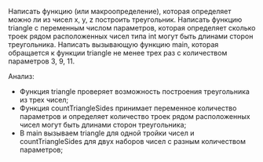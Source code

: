 Написать функцию (или макроопределение), которая определяет можно ли из чисел x, y, z построить треугольник. Написать функцию triangle с переменным числом параметров, которая определяет сколько троек рядом расположенных чисел типа int могут быть длинами сторон треугольника. Написать вызывающую функцию main, которая обращается к функции triangle не менее трех раз с количеством параметров 3, 9, 11.

Анализ:
- Функция triangle проверяет возможность построения треугольника из трех чисел;
- Функция countTriangleSides принимает переменное количество параметров и определяет количество троек рядом расположенных чисел могут быть длинами сторон треугольника;
- В main вызываем triangle для одной тройки чисел и countTriangleSides для двух наборов чисел с разным количеством параметров;
